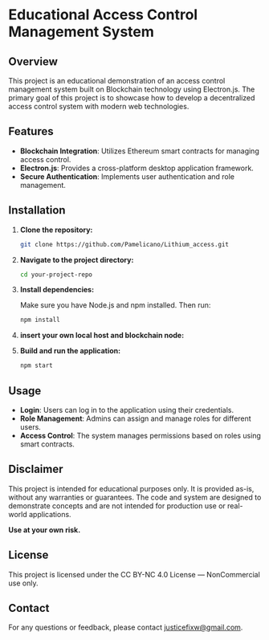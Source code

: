 # Educational Access Control Management System

## Overview

This project is an educational demonstration of an access control management system built on Blockchain technology using Electron.js. The primary goal of this project is to showcase how to develop a decentralized access control system with modern web technologies.

## Features

- **Blockchain Integration**: Utilizes Ethereum smart contracts for managing access control.
- **Electron.js**: Provides a cross-platform desktop application framework.
- **Secure Authentication**: Implements user authentication and role management.

## Installation

1. **Clone the repository:**

    ```bash
    git clone https://github.com/Pamelicano/Lithium_access.git
    ```

2. **Navigate to the project directory:**

    ```bash
    cd your-project-repo
    ```

3. **Install dependencies:**

    Make sure you have Node.js and npm installed. Then run:

    ```bash
    npm install
    ```
  

4. **insert your own local host and blockchain node:**
5. **Build and run the application:**

    ```bash
    npm start
    ```

## Usage

- **Login**: Users can log in to the application using their credentials.
- **Role Management**: Admins can assign and manage roles for different users.
- **Access Control**: The system manages permissions based on roles using smart contracts.

## Disclaimer

This project is intended for educational purposes only. It is provided as-is, without any warranties or guarantees. The code and system are designed to demonstrate concepts and are not intended for production use or real-world applications. 

**Use at your own risk.**

## License
This project is licensed under the CC BY-NC 4.0 License — NonCommercial use only.

## Contact

For any questions or feedback, please contact [justicefixw@gmail.com](mailto:justicefixw@gmail.com).

